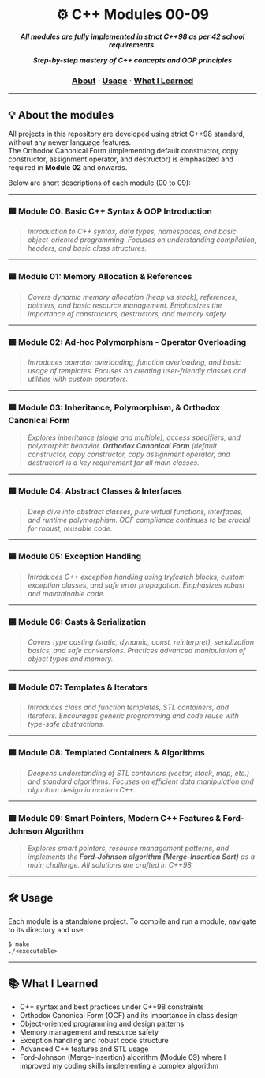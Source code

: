 <h1 align="center">
	⚙️ C++ Modules 00-09
</h1>

<p align="center">
	<b><i>All modules are fully implemented in strict C++98 as per 42 school requirements.</i></b>
</p>

<p align="center">
	<b><i>Step-by-step mastery of C++ concepts and OOP principles</i></b>
</p>

<h3 align="center">
	<a href="#-about-the-modules">About</a>
	<span> · </span>
	<a href="#%EF%B8%8F-usage">Usage</a>
	<span> · </span>
	<a href="#-what-i-learned">What I Learned</a>
</h3>

---

## 💡 About the modules

All projects in this repository are developed using strict C++98 standard, without any newer language features.  
The Orthodox Canonical Form (implementing default constructor, copy constructor, assignment operator, and destructor) is emphasized and required in **Module 02** and onwards.

Below are short descriptions of each module (00 to 09):

---

### 🟦 Module 00: Basic C++ Syntax & OOP Introduction

> _Introduction to C++ syntax, data types, namespaces, and basic object-oriented programming. Focuses on understanding compilation, headers, and basic class structures._

---

### 🟦 Module 01: Memory Allocation & References

> _Covers dynamic memory allocation (heap vs stack), references, pointers, and basic resource management. Emphasizes the importance of constructors, destructors, and memory safety._

---

### 🟦 Module 02: Ad-hoc Polymorphism - Operator Overloading

> _Introduces operator overloading, function overloading, and basic usage of templates. Focuses on creating user-friendly classes and utilities with custom operators._

---

### 🟦 Module 03: Inheritance, Polymorphism, & Orthodox Canonical Form

> _Explores inheritance (single and multiple), access specifiers, and polymorphic behavior. **Orthodox Canonical Form** (default constructor, copy constructor, copy assignment operator, and destructor) is a key requirement for all main classes._

---

### 🟦 Module 04: Abstract Classes & Interfaces

> _Deep dive into abstract classes, pure virtual functions, interfaces, and runtime polymorphism. OCF compliance continues to be crucial for robust, reusable code._

---

### 🟦 Module 05: Exception Handling

> _Introduces C++ exception handling using try/catch blocks, custom exception classes, and safe error propagation. Emphasizes robust and maintainable code._

---

### 🟦 Module 06: Casts & Serialization

> _Covers type casting (static, dynamic, const, reinterpret), serialization basics, and safe conversions. Practices advanced manipulation of object types and memory._

---

### 🟦 Module 07: Templates & Iterators

> _Introduces class and function templates, STL containers, and iterators. Encourages generic programming and code reuse with type-safe abstractions._

---

### 🟦 Module 08: Templated Containers & Algorithms

> _Deepens understanding of STL containers (vector, stack, map, etc.) and standard algorithms. Focuses on efficient data manipulation and algorithm design in modern C++._

---

### 🟦 Module 09: Smart Pointers, Modern C++ Features & Ford-Johnson Algorithm

> _Explores smart pointers, resource management patterns, and implements the **Ford-Johnson algorithm (Merge-Insertion Sort)** as a main challenge. All solutions are crafted in C++98._

---

## 🛠️ Usage

Each module is a standalone project. To compile and run a module, navigate to its directory and use:

```shell
$ make
./<executable>
```
---

## 📚 What I Learned
- C++ syntax and best practices under C++98 constraints
- Orthodox Canonical Form (OCF) and its importance in class design
- Object-oriented programming and design patterns
- Memory management and resource safety
- Exception handling and robust code structure
- Advanced C++ features and STL usage
- Ford-Johnson (Merge-Insertion) algorithm (Module 09) where I improved my coding skills implementing a complex algorithm
